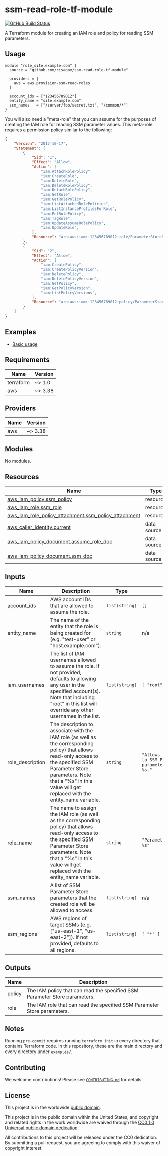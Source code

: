 # ssm-read-role-tf-module #

[![GitHub Build Status](https://github.com/cisagov/ssm-read-role-tf-module/workflows/build/badge.svg)](https://github.com/cisagov/ssm-read-role-tf-module/actions)

A Terraform module for creating an IAM role and policy for reading SSM parameters.

## Usage ##

```hcl
module "role_site.example.com" {
  source = "github.com/cisagov/ssm-read-role-tf-module"

  providers = {
    aws = aws.provision-ssm-read-roles
  }

  account_ids = ["123456789012"]
  entity_name = "site.example.com"
  ssm_names   = ["/server/foo/secret.txt", "/common/*"]
}
```

You will also need a "meta-role" that you can assume for the purposes
of creating the IAM role for reading SSM parameter values.
This meta-role requires a permission policy similar to the following:

```json
{
    "Version": "2012-10-17",
    "Statement": [
        {
            "Sid": "1",
            "Effect": "Allow",
            "Action": [
                "iam:AttachRolePolicy"
                "iam:CreateRole",
                "iam:DeleteRole",
                "iam:DeleteRolePolicy",
                "iam:DetachRolePolicy",
                "iam:GetRole",
                "iam:GetRolePolicy",
                "iam:ListAttachedRolePolicies",
                "iam:ListInstanceProfilesForRole",
                "iam:PutRolePolicy",
                "iam:TagRole",
                "iam:UpdateAssumeRolePolicy",
                "iam:UpdateRole",
            ],
            "Resource": "arn:aws:iam::123456789012:role/ParameterStoreReadOnly-*"
        },
        {
            "Sid": "2",
            "Effect": "Allow",
            "Action": [
                "iam:CreatePolicy"
                "iam:CreatePolicyVersion",
                "iam:DeletePolicy",
                "iam:DeletePolicyVersion",
                "iam:GetPolicy",
                "iam:GetPolicyVersion",
                "iam:ListPolicyVersions",
            ],
            "Resource": "arn:aws:iam::123456789012:policy/ParameterStoreReadOnly-*"
        }
    ]
}
```

## Examples ##

- [Basic usage](https://github.com/cisagov/ssm-read-role-tf-module/tree/develop/examples/basic_usage)

## Requirements ##

| Name | Version |
|------|---------|
| terraform | ~> 1.0 |
| aws | ~> 3.38 |

## Providers ##

| Name | Version |
|------|---------|
| aws | ~> 3.38 |

## Modules ##

No modules.

## Resources ##

| Name | Type |
|------|------|
| [aws_iam_policy.ssm_policy](https://registry.terraform.io/providers/hashicorp/aws/latest/docs/resources/iam_policy) | resource |
| [aws_iam_role.ssm_role](https://registry.terraform.io/providers/hashicorp/aws/latest/docs/resources/iam_role) | resource |
| [aws_iam_role_policy_attachment.ssm_policy_attachment](https://registry.terraform.io/providers/hashicorp/aws/latest/docs/resources/iam_role_policy_attachment) | resource |
| [aws_caller_identity.current](https://registry.terraform.io/providers/hashicorp/aws/latest/docs/data-sources/caller_identity) | data source |
| [aws_iam_policy_document.assume_role_doc](https://registry.terraform.io/providers/hashicorp/aws/latest/docs/data-sources/iam_policy_document) | data source |
| [aws_iam_policy_document.ssm_doc](https://registry.terraform.io/providers/hashicorp/aws/latest/docs/data-sources/iam_policy_document) | data source |

## Inputs ##

| Name | Description | Type | Default | Required |
|------|-------------|------|---------|:--------:|
| account\_ids | AWS account IDs that are allowed to assume the role. | `list(string)` | `[]` | no |
| entity\_name | The name of the entity that the role is being created for (e.g. "test-user" or "host.example.com"). | `string` | n/a | yes |
| iam\_usernames | The list of IAM usernames allowed to assume the role.  If not provided, defaults to allowing any user in the specified account(s).  Note that including "root" in this list will override any other usernames in the list. | `list(string)` | ```[ "root" ]``` | no |
| role\_description | The description to associate with the IAM role (as well as the corresponding policy) that allows read-only access to the specified SSM Parameter Store parameters.  Note that a "%s" in this value will get replaced with the entity\_name variable. | `string` | `"Allows read-only access to SSM Parameter Store parameters required for %s."` | no |
| role\_name | The name to assign the IAM role (as well as the corresponding policy) that allows read-only access to the specified SSM Parameter Store parameters.  Note that a "%s" in this value will get replaced with the entity\_name variable. | `string` | `"ParameterStoreReadOnly-%s"` | no |
| ssm\_names | A list of SSM Parameter Store parameters that the created role will be allowed to access. | `list(string)` | n/a | yes |
| ssm\_regions | AWS regions of target SSMs (e.g. ["us-east-1", "us-east-2"]).  If not provided, defaults to all regions. | `list(string)` | ```[ "*" ]``` | no |

## Outputs ##

| Name | Description |
|------|-------------|
| policy | The IAM policy that can read the specified SSM Parameter Store parameters. |
| role | The IAM role that can read the specified SSM Parameter Store parameters. |

## Notes ##

Running `pre-commit` requires running `terraform init` in every directory that
contains Terraform code. In this repository, these are the main directory and
every directory under `examples/`.

## Contributing ##

We welcome contributions!  Please see [`CONTRIBUTING.md`](CONTRIBUTING.md) for
details.

## License ##

This project is in the worldwide [public domain](LICENSE).

This project is in the public domain within the United States, and
copyright and related rights in the work worldwide are waived through
the [CC0 1.0 Universal public domain
dedication](https://creativecommons.org/publicdomain/zero/1.0/).

All contributions to this project will be released under the CC0
dedication. By submitting a pull request, you are agreeing to comply
with this waiver of copyright interest.
